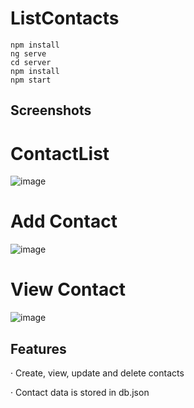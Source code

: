 # ListContacts

```  
npm install
ng serve
cd server
npm install
npm start
```
## Screenshots
# ContactList
![image](https://user-images.githubusercontent.com/75263925/185791543-887cc36d-bf55-4744-8af3-9623d8fa97dc.png)
# Add Contact
![image](https://user-images.githubusercontent.com/75263925/185791573-464f023d-0b07-415e-9670-c3291f5e9dab.png)
# View Contact
![image](https://user-images.githubusercontent.com/75263925/185791591-4f581981-bb76-466a-b115-73c4094838d6.png)

## Features
· Create, view, update and delete contacts

· Contact data is stored in db.json
